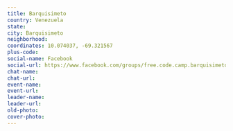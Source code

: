 ```yaml
---
title: Barquisimeto
country: Venezuela
state: 
city: Barquisimeto
neighborhood: 
coordinates: 10.074037, -69.321567
plus-code:
social-name: Facebook
social-url: https://www.facebook.com/groups/free.code.camp.barquisimeto
chat-name:
chat-url:
event-name:
event-url:
leader-name:
leader-url:
old-photo: 
cover-photo:
---
```


